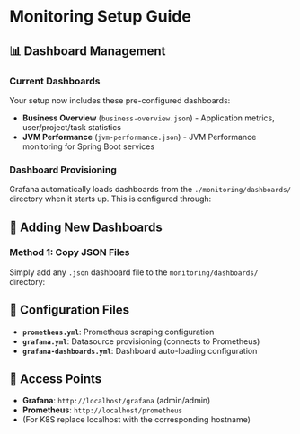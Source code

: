# Monitoring Setup Guide

## 📊 Dashboard Management

### Current Dashboards
Your setup now includes these pre-configured dashboards:
- **Business Overview** (`business-overview.json`) - Application metrics, user/project/task statistics
- **JVM Performance** (`jvm-performance.json`) - JVM Performance monitoring for Spring Boot services

### Dashboard Provisioning

Grafana automatically loads dashboards from the `./monitoring/dashboards/` directory when it starts up. This is configured through:

## 🚀 Adding New Dashboards

### Method 1: Copy JSON Files
Simply add any `.json` dashboard file to the `monitoring/dashboards/` directory:

## 🔧 Configuration Files

- **`prometheus.yml`**: Prometheus scraping configuration
- **`grafana.yml`**: Datasource provisioning (connects to Prometheus)
- **`grafana-dashboards.yml`**: Dashboard auto-loading configuration

## 🎯 Access Points
- **Grafana**: `http://localhost/grafana` (admin/admin)
- **Prometheus**: `http://localhost/prometheus`
- (For K8S replace localhost with the corresponding hostname)
